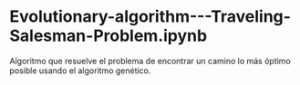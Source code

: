 # Evolutionary-algorithm---Traveling-Salesman-Problem.ipynb
Algoritmo que resuelve el problema de encontrar un camino lo más óptimo posible usando el algoritmo genético.
